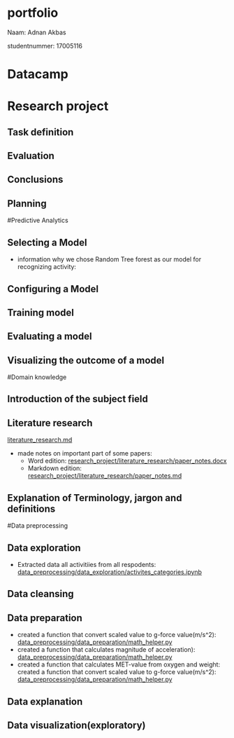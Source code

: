 # portfolio
Naam: Adnan Akbas

studentnummer: 17005116

# Datacamp

# Research project
## Task definition
## Evaluation
## Conclusions
## Planning

#Predictive Analytics
## Selecting a Model
- information why we chose Random Tree forest as our model for recognizing activity: [](decision_model.md)
## Configuring a Model
## Training model
## Evaluating a model
## Visualizing the outcome of a model

#Domain knowledge
## Introduction of the subject field

## Literature research
[literature_research.md](research_project/literature_research.md)

- made notes on important part of some papers: 
    - Word edition: [research_project/literature_research/paper_notes.docx](paper_notes.docx)
    - Markdown edition: [research_project/literature_research/paper_notes.md](paper_notes.md)
    
## Explanation of Terminology, jargon and definitions

#Data preprocessing
## Data exploration
- Extracted data all activitiies from all respodents: [data_preprocessing/data_exploration/activites_categories.ipynb](activites_categories.ipynb)
## Data cleansing
## Data preparation
- created a function that convert scaled value to g-force value(m/s^2): [data_preprocessing/data_preparation/math_helper.py](math_helper.py)
- created a function that calculates magnitude of acceleration): [data_preprocessing/data_preparation/math_helper.py](math_helper.py)
- created a function that calculates MET-value from oxygen and weight: created a function that convert scaled value to g-force value(m/s^2): [data_preprocessing/data_preparation/math_helper.py](math_helper.py)
## Data explanation
## Data visualization(exploratory)
